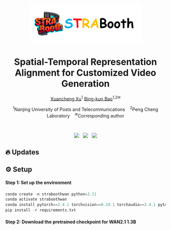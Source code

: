 <p align="center" >
    <img src="asserts/title.png"  width="70%" >
</p>

# <div align="center" >Spatial-Temporal Representation Alignment for Customized Video Generation<div align="center">

<div align="center">
  <p>
    <a href="https://xuxuancheng0208.github.io/">Xuancheng Xu</a><sup>1</sup>
    <a href="https://www.scholat.com/bkbao.en">Bing-kun Bao</a><sup>1,2✉</sup>
  </p>
  <p>
    <sup>1</sup>Nanjing University of Posts and Telecommunications &nbsp;&nbsp;
    <sup>2</sup>Peng Cheng Laboratory &nbsp;&nbsp;
    <sup>✉</sup>Corresponding author
  </p>
</div>

<br>

<p align="center">
  <a href='https://strabooth.github.io/'><img src='https://img.shields.io/badge/Project-Page-Green'></a>
  &nbsp;
  <a href=""><img src="https://img.shields.io/static/v1?label=Arxiv&message=STRABooth&color=red&logo=arxiv"></a>
  &nbsp;
  <a href=''><img src='https://img.shields.io/badge/%F0%9F%A4%97%20Hugging%20Face-Dataset-orange'></a>
</p>

## 🔥 Updates

## ⚙️ Setup
####  Step 1: Set up the environment
```python
conda create -n straboothwan python=3.11
conda activate straboothwan
conda install pytorch==2.4.1 torchvision==0.19.1 torchaudio==2.4.1 pytorch-cuda=12.1 -c pytorch -c nvidia
pip install -r requirements.txt
```
####  Step 2: Download the pretrained checkpoint for WAN2.1 1.3B



